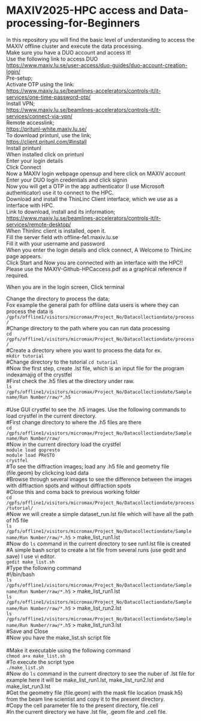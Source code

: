 # MAXIV2025-HPC access and Data-processing-for-Beginners
In this repository you will find the basic level of understanding to access the MAXIV offline cluster and execute the data processing. <br/>
Make sure you have a DUO account and access it! <br/>
Use the following link to access DUO <br/>
https://www.maxiv.lu.se/user-access/duo-guides/duo-account-creation-login/ <br/>
Pre-setup; <br/>
Activate OTP using the link: <br/>
https://www.maxiv.lu.se/beamlines-accelerators/controls-it/it-services/one-time-password-otp/  <br/>
Install VPN; <br/>
https://www.maxiv.lu.se/beamlines-accelerators/controls-it/it-services/connect-via-vpn/ <br/>
Remote accesslink; <br/>
https://pritunl-white.maxiv.lu.se/ <br/> 
To download printunl, use the link; <br/>
https://client.pritunl.com/#install <br/>
Install printunl <br/>
When installed click on printunl <br/>
Enter your login details <br/>
Click Connect <br/>
Now a MAXIV login webpage opensup and here click on MAXIV account <br/>
Enter your DUO login credentials and click signin <br/>
Now you will get a OTP in the app authenticator (I use Microsoft authenticator) use it to connect to the HPC. <br/>
Download and install the ThinLinc Client interface, which we use as a interface with HPC. <br/>
Link to download, install and its information; <br/>
https://www.maxiv.lu.se/beamlines-accelerators/controls-it/it-services/remote-desktop/ <br/> 
When Thinlinc client is installed, open it. <br/>
Fill the server field wth offline-fe1.maxiv.lu.se <br/>
Fill it with your username and password <br/>
When you enter the login details and click connect, A Welcome to ThinLinc page appears. <br/>
Click Start and Now you are connected with an interface with the HPC!! <br/>
Please use the MAXIV-Github-HPCaccess.pdf as a graphical reference if required. <br/>

When you are in the login screen,
Click terminal

Change the directory to process the data; <br/>
Fox example the general path for offiline data users is where they can process the data is   `/gpfs/offline1/visitors/micromax/Project_No/Datacollectiondate/process/` <br/>
#Change directory to the path where you can run data processing <br/>
`cd /gpfs/offline1/visitors/micromax/Project_No/Datacollectiondate/process/` <br/>
#Create a directory where you want to process the data for ex.<br/>
`mkdir tutorial` <br/>
#Change directory to the tutorial
`cd tutorial` <br/>
#Now the first step, create .lst file, which is an input file for the program indexamajig of the crystfel <br/>
#First check the .h5 files at the directory under raw. <br/>
`ls /gpfs/offline1/visitors/micromax/Project_No/Datacollectiondate/Sample name/Run Number/raw/*.h5` <br/>  
#Use GUI crystfel to see the .h5 images. Use the following commands to load crystfel in the current directory. <br/>
#First change directory to where the .h5 files are there <br/>
`cd /gpfs/offline1/visitors/micromax/Project_No/Datacollectiondate/Sample name/Run Number/raw/ ` <br/> 
#Now in the current directory load the crystfel <br/>
`module load gopresto` <br/>
`module load PReSTO` <br/>
`crystfel` <br/>
#To see the diffraction images; load any .h5 file and geometry file (file.geom) by clickcing load data <br/>
#Browse through several images to see the difference between the images with diffraction spots and without diffraction spots <br/>
#Close this and coma back to previous working folder <br/>
`cd /gpfs/offline1/visitors/micromax/Project_No/Datacollectiondate/process/tutorial/` <br/>
#Now we will create a simple dataset_run.lst file which will have all the path of h5 file <br/>
`ls /gpfs/offline1/visitors/micromax/Project_No/Datacollectiondate/Sample name/Run Number/raw/*.h5` > make_list_run1.lst <br/>
#Now do `ls` command in the current directory to see run1.lst file is created <br/>
#A simple bash script to create a lst file from several runs (use gedit and save) I use vi editor. <br/>
`gedit make_list.sh` <br/>
#Type the following command <br/>
#!/bin/bash <br/>
`ls /gpfs/offline1/visitors/micromax/Project_No/Datacollectiondate/Sample name/Run Number/raw/*.h5` > make_list_run1.lst <br/>
`ls /gpfs/offline1/visitors/micromax/Project_No/Datacollectiondate/Sample name/Run Number/raw/*.h5` > make_list_run2.lst <br/>
`ls /gpfs/offline1/visitors/micromax/Project_No/Datacollectiondate/Sample name/Run Number/raw/*.h5` > make_list_run3.lst <br/>
#Save and Close <br/>
#Now you have the make_list.sh script file <br/>  
#Make it executable using the following command <br/>
`chmod a+x make_list.sh` <br/>
#To execute the script type <br/>
`./make_list.sh` <br/>
#Now do `ls` command in the current directory to see the nuber of .lst file for example here it will be make_list_run1.lst, make_list_run2.lst and make_list_run3.lst <br/>
#Get the geometry file (file.geom) with the mask file location (mask.h5) from the beam line scientist and copy it to the present directory. <br/>
#Copy the cell parameter file to the present directory, file.cell <br/>
#In the current directory we have .lst file, .geom file and .cell file. <br/>







